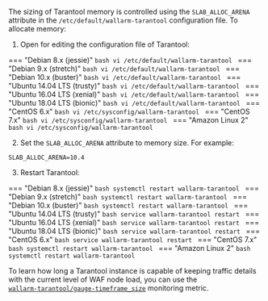 The sizing of Tarantool memory is controlled using the `SLAB_ALLOC_ARENA` attribute in the `/etc/default/wallarm‑tarantool` configuration file. To allocate memory:

<ol start="1"><li>Open for editing the configuration file of Tarantool:</li></ol>

=== "Debian 8.x (jessie)"
    ```bash
    vi /etc/default/wallarm-tarantool
    ```
=== "Debian 9.x (stretch)"
    ```bash
    vi /etc/default/wallarm-tarantool
    ```
=== "Debian 10.x (buster)"
    ```bash
    vi /etc/default/wallarm-tarantool
    ```
=== "Ubuntu 14.04 LTS (trusty)"
    ```bash
    vi /etc/default/wallarm-tarantool
    ```
=== "Ubuntu 16.04 LTS (xenial)"
    ```bash
    vi /etc/default/wallarm-tarantool
    ```
=== "Ubuntu 18.04 LTS (bionic)"
    ```bash
    vi /etc/default/wallarm-tarantool
    ```
=== "CentOS 6.x"
    ```bash
    vi /etc/sysconfig/wallarm-tarantool
    ```
=== "CentOS 7.x"
    ```bash
    vi /etc/sysconfig/wallarm-tarantool
    ```
=== "Amazon Linux 2"
    ```bash
    vi /etc/sysconfig/wallarm-tarantool
    ```

<ol start="2"><li>Set the <code>SLAB_ALLOC_ARENA</code> attribute to memory size. For example:</li></ol>

```
SLAB_ALLOC_ARENA=10.4
```

<ol start="3"><li>Restart Tarantool:</li></ol>

=== "Debian 8.x (jessie)"
    ```bash
    systemctl restart wallarm-tarantool
    ```
=== "Debian 9.x (stretch)"
    ```bash
    systemctl restart wallarm-tarantool
    ```
=== "Debian 10.x (buster)"
    ```bash
    systemctl restart wallarm-tarantool
    ```
=== "Ubuntu 14.04 LTS (trusty)"
    ```bash
    service wallarm-tarantool restart
    ```
=== "Ubuntu 16.04 LTS (xenial)"
    ```bash
    service wallarm-tarantool restart
    ```
=== "Ubuntu 18.04 LTS (bionic)"
    ```bash
    service wallarm-tarantool restart
    ```
=== "CentOS 6.x"
    ```bash
    service wallarm-tarantool restart
    ```
=== "CentOS 7.x"
    ```bash
    systemctl restart wallarm-tarantool
    ```
=== "Amazon Linux 2"
    ```bash
    systemctl restart wallarm-tarantool
    ```

To learn how long a Tarantool instance is capable of keeping traffic details with the current level of WAF node load, you can use the [`wallarm‑tarantool/gauge‑timeframe_size`](https://docs.wallarm.com/admin-en/monitoring/available-metrics#time-of-storing-requests-in-the-postanalytics-module-in-seconds) monitoring metric.
